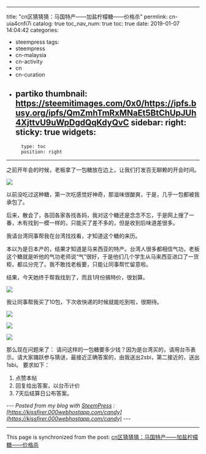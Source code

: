 
---
title: "cn区猜猜猜：马国特产——加盐柠檬糖——价格杀"
permlink: cn-uia4cnfi7i
catalog: true
toc_nav_num: true
toc: true
date: 2019-01-07 14:04:42
categories:
- steempress
tags:
- steempress
- cn-malaysia
- cn-activity
- cn
- cn-curation
- partiko
thumbnail: https://steemitimages.com/0x0/https://ipfs.busy.org/ipfs/QmZmhTmRxMNaEt5BtChUpJUh4XjttvU9uWpDgdQqKdyQvC
sidebar:
    right:
        sticky: true
widgets:
    -
        type: toc
        position: right
---


之前开年会的时候，老板拿了一包糖放在边上，让我们打发百无聊赖的开会时间。

![](https://steemitimages.com/0x0/https://ipfs.busy.org/ipfs/QmZmhTmRxMNaEt5BtChUpJUh4XjttvU9uWpDgdQqKdyQvC)

以前没吃过这种糖，第一次吃感觉好神奇，那滋味很酸爽，于是，几乎一包都被我承包了。

后来，散会了，各回各家各找各妈，我对这个糖还是念念不忘，于是网上搜了一番，木有找到一模一样的，只能买了差不多的，但是收到后味道差很多。

我请台湾同事帮我在台湾找找看，才知道这个糖的来历。

本以为是日本产的，结果才知道是马来西亚的特产。台湾人很多都相信气功，老板这个糖就是听他的气功老师说“气”很好，于是他们几个学生从马来西亚进口了一货柜，都瓜分完了。我不敢找老板要，只能让同事帮忙留意啦。

结果，今天她终于帮我找到了，而且1月份搞特价，很划算。

![](https://steemitimages.com/0x0/https://ipfs.busy.org/ipfs/QmTJZBgNTVkCxawVYm19iTBxQn6myjYKM3c12WVF4mNN1w)

我让同事帮我买了10包，下次收快递的时候就能吃到啦，很期待。

![](https://steemitimages.com/0x0/https://ipfs.busy.org/ipfs/QmcJL1vV5LGxZBuvmgtmEtTFkdgGN6kyqJkPBFjgFCPYTn)

![](https://steemitimages.com/0x0/https://ipfs.busy.org/ipfs/QmZiEX4qxWsuaLqPUjv54hxs3bffsgmXkiJUdwS3F4AbRT)

![](https://steemitimages.com/0x0/https://ipfs.busy.org/ipfs/QmYeBiBGjf4QjarVZXY2Z98H3pD96BpavQTuNAjSYGHBe8)

那么现在问题来了：
请问这样的一包糖要多少钱？因为是台湾买的，请用台币表示。请大家踊跃参与猜谜，最接近正确答案的，由我送出2sbi，第二接近的，送出1sbi。
要求如下：

1. 点赞本帖
2. 回复给出答案，以台币计价
3. 7天后结算日公布答案。 

 --- _Posted from my blog with [SteemPress](https://wordpress.org/plugins/steempress/) : [https://kissfirer.000webhostapp.com/candy](https://kissfirer.000webhostapp.com/candy)_ ---

- - -

This page is synchronized from the post: [cn区猜猜猜：马国特产——加盐柠檬糖——价格杀](https://steemit.com/@julian2013/cn-uia4cnfi7i)
